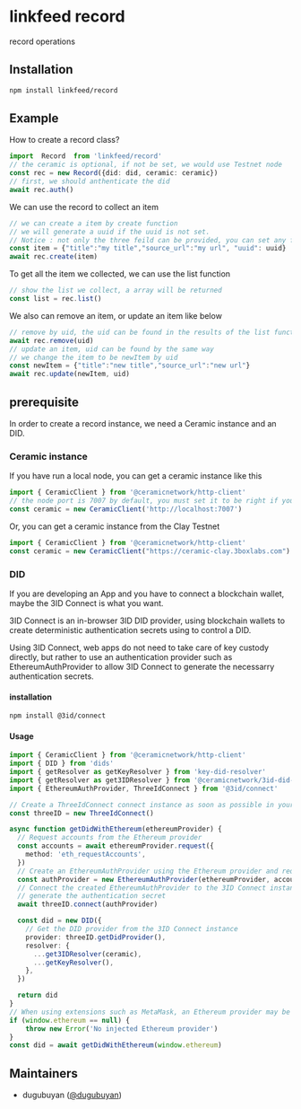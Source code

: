 # linkfeed record
record operations 
## Installation

```sh
npm install linkfeed/record
```

## Example
How to create a record class? 
```ts
import  Record  from 'linkfeed/record'
// the ceramic is optional, if not be set, we would use Testnet node 
const rec = new Record({did: did, ceramic: ceramic})
// first, we should anthenticate the did
await rec.auth()
```
We can use the record to collect an item
```ts
// we can create a item by create function 
// we will generate a uuid if the uuid is not set.
// Notice : not only the three feild can be provided, you can set any feild into the item
const item = {"title":"my title","source_url":"my url", "uuid": uuid}
await rec.create(item)
```
To get all the item we collected, we can use the list function
```ts
// show the list we collect, a array will be returned
const list = rec.list()
```
We also can remove an item, or update an item like below
```ts
// remove by uid, the uid can be found in the results of the list function
await rec.remove(uid)
// update an item, uid can be found by the same way 
// we change the item to be newItem by uid
const newItem = {"title":"new title","source_url":"new url"}
await rec.update(newItem, uid)
```
## prerequisite
In order to create a record instance, we need a Ceramic instance and an DID.
### Ceramic instance
If you have run a local node, you can get a ceramic instance like this 
```ts
import { CeramicClient } from '@ceramicnetwork/http-client'
// the node port is 7007 by default, you must set it to be right if you have changed on the local node
const ceramic = new CeramicClient('http://localhost:7007')
```
Or, you can get a ceramic instance from the Clay Testnet
```ts
import { CeramicClient } from '@ceramicnetwork/http-client'
const ceramic = new CeramicClient("https://ceramic-clay.3boxlabs.com")
```
### DID
If you are developing an App and you have to connect a blockchain wallet, maybe the 3ID Connect is what you want.

3ID Connect is an in-browser 3ID DID provider, using blockchain wallets to create deterministic authentication secrets using to control a DID.

Using 3ID Connect, web apps do not need to take care of key custody directly, but rather to use an authentication provider such as EthereumAuthProvider to allow 3ID Connect to generate the necessarry authentication secrets.
#### installation
```sh
npm install @3id/connect
```
#### Usage
```ts
import { CeramicClient } from '@ceramicnetwork/http-client'
import { DID } from 'dids'
import { getResolver as getKeyResolver } from 'key-did-resolver'
import { getResolver as get3IDResolver } from '@ceramicnetwork/3id-did-resolver'
import { EthereumAuthProvider, ThreeIdConnect } from '@3id/connect'

// Create a ThreeIdConnect connect instance as soon as possible in your app to start loading assets
const threeID = new ThreeIdConnect()

async function getDidWithEthereum(ethereumProvider) {
  // Request accounts from the Ethereum provider
  const accounts = await ethereumProvider.request({
    method: 'eth_requestAccounts',
  })
  // Create an EthereumAuthProvider using the Ethereum provider and requested account
  const authProvider = new EthereumAuthProvider(ethereumProvider, accounts[0])
  // Connect the created EthereumAuthProvider to the 3ID Connect instance so it can be used to
  // generate the authentication secret
  await threeID.connect(authProvider)

  const did = new DID({
    // Get the DID provider from the 3ID Connect instance
    provider: threeID.getDidProvider(),
    resolver: {
      ...get3IDResolver(ceramic),
      ...getKeyResolver(),
    },
  })

  return did
}
// When using extensions such as MetaMask, an Ethereum provider may be injected as `window.ethereum`
if (window.ethereum == null) {
    throw new Error('No injected Ethereum provider')
}
const did = await getDidWithEthereum(window.ethereum)
```
## Maintainers

- dugubuyan ([@dugubuyan](https://github.com/dugubuyan))


